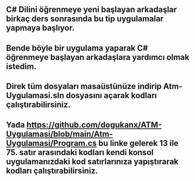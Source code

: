 C# Dilini öğrenmeye yeni başlayan arkadaşlar birkaç ders sonrasında bu tip uygulamalar yapmaya başlıyor.
--------------------------------------------------------------------------------------------------------
Bende böyle bir uygulama yaparak C# öğrenmeye başlayan arkadaşlara yardımcı olmak istedim.
------------------------------------------------------------------------------------------
Direk tüm dosyaları masaüstünüze indirip Atm-Uygulamasi.sln dosyasını açarak kodları çalıştırabilirsiniz.
---------------------------------------------------------------------------------------------------------

Yada https://github.com/dogukanx/ATM-Uygulamasi/blob/main/Atm-Uygulamasi/Program.cs bu linke gelerek 13 ile 75. satır arasındaki kodları kendi konsol uygulamanızdaki kod satırlarınıza yapıştırarak kodları çalıştırabilirsiniz.
-------------------------------------------------------
